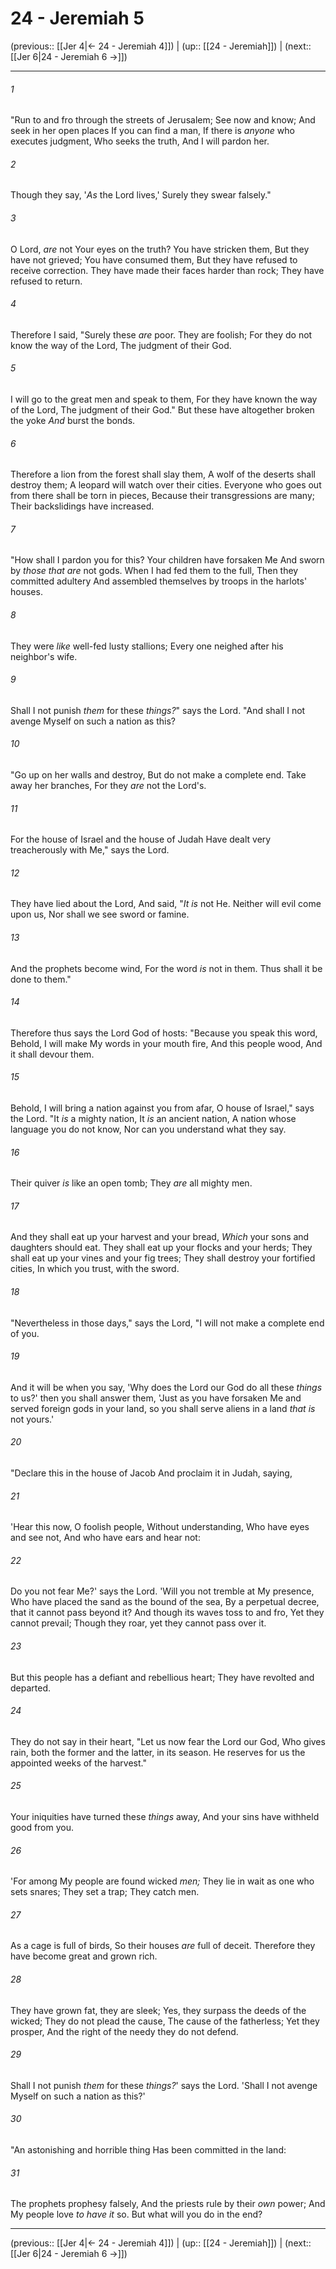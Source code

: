 # 24 - Jeremiah 5

(previous:: [[Jer 4|← 24 - Jeremiah 4]]) | (up:: [[24 - Jeremiah]]) | (next:: [[Jer 6|24 - Jeremiah 6 →]])

***


###### 1 
"Run to and fro through the streets of Jerusalem; See now and know; And seek in her open places If you can find a man, If there is _anyone_ who executes judgment, Who seeks the truth, And I will pardon her. 

###### 2 
Though they say, '_As_ the Lord lives,' Surely they swear falsely." 

###### 3 
O Lord, _are_ not Your eyes on the truth? You have stricken them, But they have not grieved; You have consumed them, But they have refused to receive correction. They have made their faces harder than rock; They have refused to return. 

###### 4 
Therefore I said, "Surely these _are_ poor. They are foolish; For they do not know the way of the Lord, The judgment of their God. 

###### 5 
I will go to the great men and speak to them, For they have known the way of the Lord, The judgment of their God." But these have altogether broken the yoke _And_ burst the bonds. 

###### 6 
Therefore a lion from the forest shall slay them, A wolf of the deserts shall destroy them; A leopard will watch over their cities. Everyone who goes out from there shall be torn in pieces, Because their transgressions are many; Their backslidings have increased. 

###### 7 
"How shall I pardon you for this? Your children have forsaken Me And sworn by _those_ _that are_ not gods. When I had fed them to the full, Then they committed adultery And assembled themselves by troops in the harlots' houses. 

###### 8 
They were _like_ well-fed lusty stallions; Every one neighed after his neighbor's wife. 

###### 9 
Shall I not punish _them_ for these _things?_" says the Lord. "And shall I not avenge Myself on such a nation as this? 

###### 10 
"Go up on her walls and destroy, But do not make a complete end. Take away her branches, For they _are_ not the Lord's. 

###### 11 
For the house of Israel and the house of Judah Have dealt very treacherously with Me," says the Lord. 

###### 12 
They have lied about the Lord, And said, "_It is_ not He. Neither will evil come upon us, Nor shall we see sword or famine. 

###### 13 
And the prophets become wind, For the word _is_ not in them. Thus shall it be done to them." 

###### 14 
Therefore thus says the Lord God of hosts: "Because you speak this word, Behold, I will make My words in your mouth fire, And this people wood, And it shall devour them. 

###### 15 
Behold, I will bring a nation against you from afar, O house of Israel," says the Lord. "It _is_ a mighty nation, It _is_ an ancient nation, A nation whose language you do not know, Nor can you understand what they say. 

###### 16 
Their quiver _is_ like an open tomb; They _are_ all mighty men. 

###### 17 
And they shall eat up your harvest and your bread, _Which_ your sons and daughters should eat. They shall eat up your flocks and your herds; They shall eat up your vines and your fig trees; They shall destroy your fortified cities, In which you trust, with the sword. 

###### 18 
"Nevertheless in those days," says the Lord, "I will not make a complete end of you. 

###### 19 
And it will be when you say, 'Why does the Lord our God do all these _things_ to us?' then you shall answer them, 'Just as you have forsaken Me and served foreign gods in your land, so you shall serve aliens in a land _that is_ not yours.' 

###### 20 
"Declare this in the house of Jacob And proclaim it in Judah, saying, 

###### 21 
'Hear this now, O foolish people, Without understanding, Who have eyes and see not, And who have ears and hear not: 

###### 22 
Do you not fear Me?' says the Lord. 'Will you not tremble at My presence, Who have placed the sand as the bound of the sea, By a perpetual decree, that it cannot pass beyond it? And though its waves toss to and fro, Yet they cannot prevail; Though they roar, yet they cannot pass over it. 

###### 23 
But this people has a defiant and rebellious heart; They have revolted and departed. 

###### 24 
They do not say in their heart, "Let us now fear the Lord our God, Who gives rain, both the former and the latter, in its season. He reserves for us the appointed weeks of the harvest." 

###### 25 
Your iniquities have turned these _things_ away, And your sins have withheld good from you. 

###### 26 
'For among My people are found wicked _men;_ They lie in wait as one who sets snares; They set a trap; They catch men. 

###### 27 
As a cage is full of birds, So their houses _are_ full of deceit. Therefore they have become great and grown rich. 

###### 28 
They have grown fat, they are sleek; Yes, they surpass the deeds of the wicked; They do not plead the cause, The cause of the fatherless; Yet they prosper, And the right of the needy they do not defend. 

###### 29 
Shall I not punish _them_ for these _things?_' says the Lord. 'Shall I not avenge Myself on such a nation as this?' 

###### 30 
"An astonishing and horrible thing Has been committed in the land: 

###### 31 
The prophets prophesy falsely, And the priests rule by their _own_ power; And My people love _to have it_ so. But what will you do in the end?

***

(previous:: [[Jer 4|← 24 - Jeremiah 4]]) | (up:: [[24 - Jeremiah]]) | (next:: [[Jer 6|24 - Jeremiah 6 →]])
